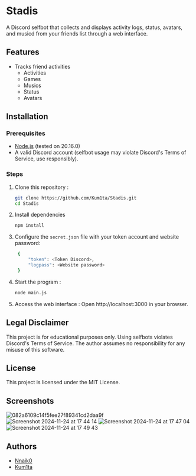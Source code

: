 # Stadis

A Discord selfbot that collects and displays activity logs, status, avatars, and musicd from your friends list through a web interface.  

## Features  
- Tracks friend activities
    - Activities
    - Games
    - Musics
    - Status
    - Avatars

## Installation  

### Prerequisites  
- [Node.js](https://nodejs.org/) (tested on 20.16.0)
- A valid Discord account (selfbot usage may violate Discord's Terms of Service, use responsibly).  
  
### Steps  
1. Clone this repository :  
   ```bash
   git clone https://github.com/Kum1ta/Stadis.git
   cd Stadis 
   ```
  
2. Install dependencies
   ```bash
   npm install
   ```
  
3. Configure the `secret.json` file with your token account and website password:
   ```bash
    {
    	"token": <Token Discord>,
    	"logpass": <Website password>
    }
   ```
  
4. Start the program :
   ```bash
   node main.js
   ```
  
6. Access the web interface :
   Open http://localhost:3000 in your browser.

## Legal Disclaimer
This project is for educational purposes only. Using selfbots violates Discord's Terms of Service. The author assumes no responsibility for any misuse of this software.

## License
This project is licensed under the MIT License.

## Screenshots
![082a6109c14f5fee27f89341cd2daa9f](https://github.com/user-attachments/assets/81bcdbb8-7ba9-496a-9733-911f6c99df19)
![Screenshot 2024-11-24 at 17 44 14](https://github.com/user-attachments/assets/cd40bdfd-76b6-45b9-a3c8-70e3750aee2f)
![Screenshot 2024-11-24 at 17 47 04](https://github.com/user-attachments/assets/cf782350-0724-42da-9c67-b94ffc8b9954)
![Screenshot 2024-11-24 at 17 49 43](https://github.com/user-attachments/assets/811d4e18-b77b-44d3-8bd9-92fb2518804e)

## Authors
- [Nnaik0](https://github.com/Nnaik0)
- [Kum1ta](https://github.com/Kum1ta)
